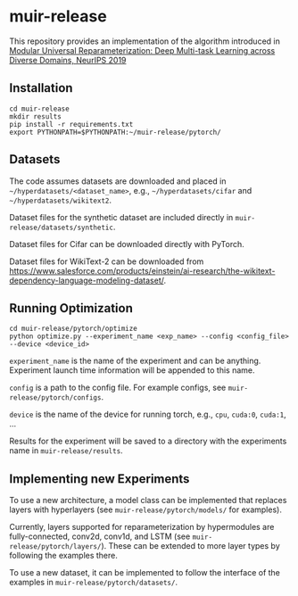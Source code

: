 # muir-release

This repository provides an implementation of the algorithm introduced in [Modular Universal Reparameterization: Deep Multi-task Learning across Diverse Domains, NeurIPS 2019](https://arxiv.org/pdf/1906.00097.pdf)

## Installation
```
cd muir-release
mkdir results
pip install -r requirements.txt
export PYTHONPATH=$PYTHONPATH:~/muir-release/pytorch/
```

## Datasets

The code assumes datasets are downloaded and placed in `~/hyperdatasets/<dataset_name>`, e.g., `~/hyperdatasets/cifar` and `~/hyperdatasets/wikitext2`.

Dataset files for the synthetic dataset are included directly in `muir-release/datasets/synthetic`.

Dataset files for Cifar can be downloaded directly with PyTorch.

Dataset files for WikiText-2 can be downloaded from https://www.salesforce.com/products/einstein/ai-research/the-wikitext-dependency-language-modeling-dataset/.

## Running Optimization

```
cd muir-release/pytorch/optimize
python optimize.py --experiment_name <exp_name> --config <config_file> --device <device_id>
```

`experiment_name` is the name of the experiment and can be anything. Experiment launch time information will be appended to this name.

`config` is a path to the config file. For example configs, see `muir-release/pytorch/configs`.

`device` is the name of the device for running torch, e.g., `cpu`, `cuda:0`, `cuda:1`, ...

Results for the experiment will be saved to a directory with the experiments name in `muir-release/results`.

## Implementing new Experiments

To use a new architecture, a model class can be implemented that replaces layers with hyperlayers (see `muir-release/pytorch/models/` for examples).

Currently, layers supported for reparameterization by hypermodules are fully-connected, conv2d, conv1d, and LSTM (see `muir-release/pytorch/layers/`). These can be extended to more layer types by following the examples there.

To use a new dataset, it can be implemented to follow the interface of the examples in `muir-release/pytorch/datasets/`.

